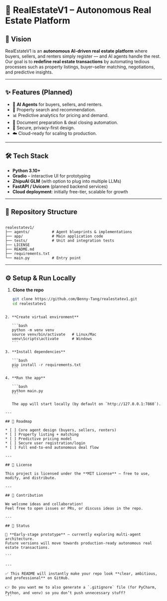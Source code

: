# 🏡 RealEstateV1 – Autonomous Real Estate Platform

## 🚀 Vision
RealEstateV1 is an **autonomous AI-driven real estate platform** where buyers, sellers, and renters simply register — and AI agents handle the rest.  
Our goal is to **redefine real estate transactions** by automating tedious processes such as property listings, buyer–seller matching, negotiations, and predictive insights.

---

## ✨ Features (Planned)
- 🤖 **AI Agents** for buyers, sellers, and renters.
- 🔎 Property search and recommendation.
- 📊 Predictive analytics for pricing and demand.
- 📑 Document preparation & deal closing automation.
- 🔐 Secure, privacy-first design.
- ☁️ Cloud-ready for scaling to production.

---

## 🛠️ Tech Stack
- **Python 3.10+**
- **Gradio** – interactive UI for prototyping
- **ZhipuAI GLM** (with option to plug into multiple LLMs)
- **FastAPI / Uvicorn** (planned backend services)
- **Cloud deployment**: initially free-tier, scalable for growth

---

## 📂 Repository Structure
```

realestatev1/
├── agents/          # Agent blueprints & implementations
├── app/             # Main application code
├── tests/           # Unit and integration tests
├── LICENSE
├── README.md
├── requirements.txt
└── main.py          # Entry point

````

---

## ⚙️ Setup & Run Locally

1. **Clone the repo**
   ```bash
   git clone https://github.com/Benny-Tang/realestatev1.git
   cd realestatev1
````

2. **Create virtual environment**

   ```bash
   python -m venv venv
   source venv/bin/activate   # Linux/Mac
   venv\Scripts\activate      # Windows
   ```

3. **Install dependencies**

   ```bash
   pip install -r requirements.txt
   ```

4. **Run the app**

   ```bash
   python main.py
   ```

   The app will start locally (by default on `http://127.0.0.1:7860`).

---

## 📌 Roadmap

* [ ] Core agent design (buyers, sellers, renters)
* [ ] Property listing + matching
* [ ] Predictive pricing model
* [ ] Secure user registration/login
* [ ] Full end-to-end autonomous deal flow

---

## 📜 License

This project is licensed under the **MIT License** – free to use, modify, and distribute.

---

## 🤝 Contribution

We welcome ideas and collaboration!
Feel free to open issues or PRs, or discuss ideas in the repo.

---

## 🧭 Status

🚧 **Early-stage prototype** — currently exploring multi-agent architecture.
Future versions will move towards production-ready autonomous real estate transactions.

```

---

✅ This README will instantly make your repo look **clear, ambitious, and professional** on GitHub.  

👉 Do you want me to also generate a `.gitignore` file (for PyCharm, Python, and venv) so you don’t push unnecessary stuff?
```
